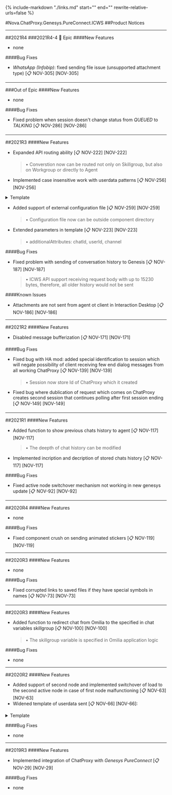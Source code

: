 {%
   include-markdown "./links.md"
   start="<!--tasklink-start-->"
   end="<!--tasklink-end-->"
   rewrite-relative-urls=false
%}

#Nova.ChatProxy.Genesys.PureConnect.ICWS
##Product Notices
***
##2021R4
###2021R4-4 :briefcase: Epic
####New Features
- none

####Bug Fixes
- *WhatsApp (Infobip)*: fixed sending file issue (unsupported attachment type) [:clipboard: NOV-305] [NOV-305]
***

###Out of Epic
####New Features
- none

####Bug Fixes
- Fixed problem when session doesn't change status from *QUEUED* to *TALKING* [:clipboard: NOV-286] [NOV-286]
***

##2021R3
####New Features
- Expanded API routing ability [:clipboard: NOV-222] [NOV-222]

	> • Converstion now can be routed not only on Skillgroup, but also on Workgroup or directly to Agent

- Implemented case insensitive work with userdata patterns [:clipboard: NOV-256] [NOV-256]
	
<details><summary>Template</summary>
<p>

```
{userId}
{chatId}
{conversation}
{channel}
{source}
{slug}
{username}
{firstname}
{lastname}
```
</p>
</details>

- Added support of external configuration file [:clipboard: NOV-259] [NOV-259]

	> • Configuration file now can be outside component directory

- Extended parameters in template [:clipboard: NOV-223] [NOV-223]

	> • additionalAttributes: chatId, userId, channel

####Bug Fixes
- Fixed problem with sending of conversation history to Genesis [:clipboard: NOV-187] [NOV-187]

	> • ICWS API support receiving request body with up to 15230 bytes, therefore, all older history would not be sent

####Known Issues

- Attachments are not sent from agent ot client in Interaction Desktop [:clipboard: NOV-186] [NOV-186]
***

##2021R2
####New Features
- Disabled message bufferization [:clipboard: NOV-171] [NOV-171]

####Bug Fixes
- Fixed bug with HA mod: added special identification to session which will negate possibility of client receiving few end dialog messages from all working ChatProxy [:clipboard: NOV-139] [NOV-139]

	> • Session now store Id of ChatProxy which it created

- Fixed bug where dublication of request which comes on ChatProxy creates second session that continues polling after first session ending [:clipboard: NOV-149] [NOV-149]
***

##2021R1
####New Features
- Added function to show previous chats history to agent [:clipboard: NOV-117] [NOV-117]

	> • The deepth of chat history can be modified
	
- Implemented incription and decription of stored chats history [:clipboard: NOV-117] [NOV-117]

####Bug Fixes
- Fixed active node switchover mechanism not working in new genesys update [:clipboard: NOV-92] [NOV-92]
***

##2020R4
####New Features
- none

####Bug Fixes
- Fixed component crush on sending animated stickers [:clipboard: NOV-119] [NOV-119]
***

##2020R3
####New Features
- none

####Bug Fixes
- Fixed corrupted links to saved files if they have special symbols in names [:clipboard: NOV-73] [NOV-73]
***

##2020R3
####New Features
- Added function to redirect chat from Omilia to the specified in chat variables skillgroup [:clipboard: NOV-100] [NOV-100]

	> • The skillgroup variable is specified in Omilia application logic

####Bug Fixes
- none
***

##2020R2
####New Features
- Added support of second node and implemented switchover of load to the second active node in case of first node malfunctioning [:clipboard: NOV-63] [NOV-63]
- Widened template of userdata sent  [:clipboard: NOV-66] [NOV-66]:

<details><summary>Template</summary>
<p>
```
{userid}
{username}
{lastname}
{firstname}
{source}
{channel}
```
</p>
</details>

####Bug Fixes
- none
***

##2019R3
####New Features
- Implemented integration of ChatProxy with *Genesys PureConnect* [:clipboard: NOV-29] [NOV-29]

####Bug Fixes
- none
